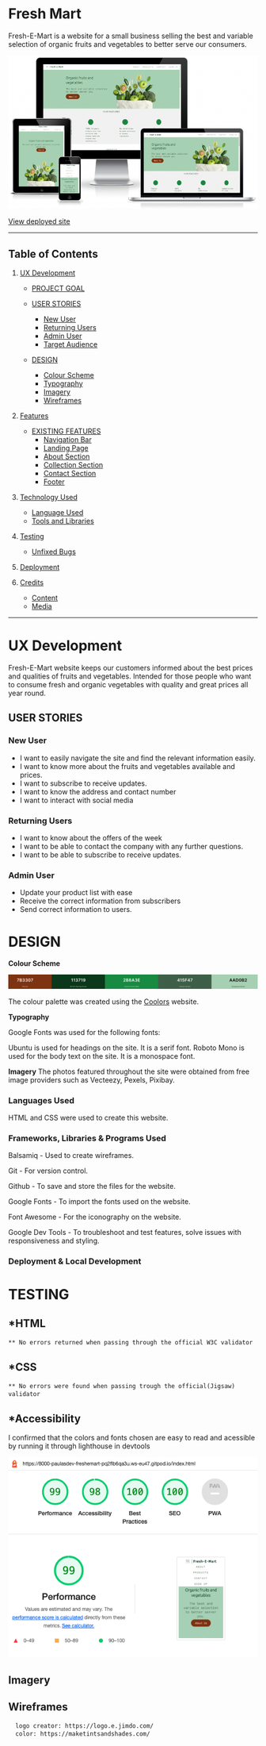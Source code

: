 # **Fresh Mart**

Fresh-E-Mart is a website for a small business selling the best and variable selection of organic fruits and vegetables to better serve our consumers.


![responsive](./documentation/responsive.png)

[View deployed site](https://paulasdev.github.io/Fresh-E-Mart/)

- - -

## **Table of Contents**

1. [UX Development](#ux-development)
    * [PROJECT GOAL](#project-goal)

    * [USER STORIES](#user-stories)
        * [New User](#new-user)
        * [Returning Users](#returning-users)
        * [Admin User](#admin-user)
        * [Target Audience](#target-audience)

    * [DESIGN](#design)
        * [Colour Scheme](#colour-scheme)
        * [Typography](#typography)
        * [Imagery](#imagery)
        * [Wireframes](#wireframes)
      
2. [Features](#features)  
    * [EXISTING FEATURES](#existing-features)
        * [Navigation Bar](#navigation-bar)
        * [Landing Page](#landing-page)
        * [About Section](#about-section)
        * [Collection Section](#collection-section)
        * [Contact Section](#contact-section)
        * [Footer](#footer)
        
3. [Technology Used](#technology-used)  
    * [Language Used](#language-used)
    * [Tools and Libraries](#tools-and-libraries)

4. [Testing](#testing)
    * [Unfixed Bugs](#unfixed-bugs)

5. [Deployment](#deployment)  
  
6. [Credits](#credits)  
    * [Content](#content)
    * [Media](#media)  

- - -

# **UX Development**
Fresh-E-Mart website keeps our customers informed about the best prices and qualities of fruits and vegetables.
Intended for those people who want to consume fresh and organic vegetables with quality and great prices all year round.


## **USER STORIES**

### **New User**
* I want to easily navigate the site and find the relevant information easily.
* I want to know more about the fruits and vegetables available and prices.
* I want to subscribe to receive updates.
* I want to know the address and contact number
* I want to interact with social media


### **Returning Users**
* I want to know about the offers of the week
* I want to be able to contact the company with any further questions.
* I want to be able to subscribe to receive updates.


### **Admin User**
* Update your product list with ease
* Receive the correct information from subscribers
* Send correct information to users.

 
       
# **DESIGN**
**Colour Scheme**

![colour_palete](./documentation/palettes.png)

The colour palette was created using the [Coolors](https://coolors.co/7b3307-113719-2b8a3e-415f47-aad0b2) website.

**Typography**

Google Fonts was used for the following fonts:

Ubuntu is used for headings on the site. It is a serif font.
Roboto Mono is used for the body text on the site. It is a monospace font.

**Imagery**
The photos featured throughout the site were obtained from free image providers such as Vecteezy, Pexels, Pixibay.


### Languages Used

HTML and CSS were used to create this website.

### Frameworks, Libraries & Programs Used

Balsamiq - Used to create wireframes.

Git - For version control.

Github - To save and store the files for the website.

Google Fonts - To import the fonts used on the website.

Font Awesome - For the iconography on the website.

Google Dev Tools - To troubleshoot and test features, solve issues with responsiveness and styling.

### Deployment & Local Development



# **TESTING**

## *HTML
    ** No errors returned when passing through the official W3C validator
## *CSS
    ** No errors were found when passing trough the official(Jigsaw) validator


## *Accessibility
  
 I confirmed that the colors and fonts chosen are easy to read and acessible by running it through lighthouse in devtools
   
![lighthouse](documentation/lighthouse.png)

## **Imagery**

## **Wireframes**
      logo creator: https://logo.e.jimdo.com/
      color: https://maketintsandshades.com/